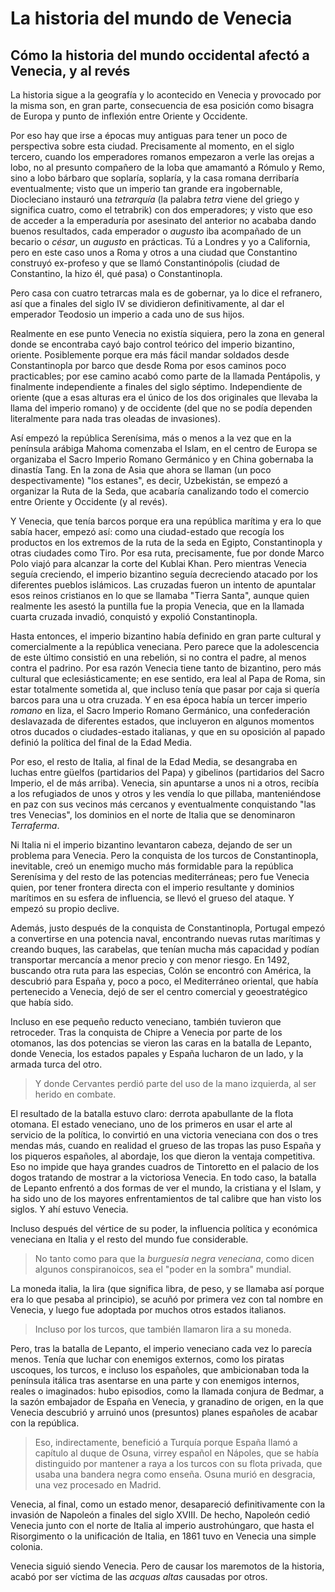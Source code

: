 # La historia del mundo de Venecia
## Cómo la historia del mundo occidental afectó a Venecia, y al revés

La historia sigue a la geografía y lo acontecido en Venecia y provocado por la
misma son, en gran parte, consecuencia de esa posición como bisagra de Europa y
punto de inflexión entre Oriente y Occidente.

Por eso hay que irse a épocas muy antiguas para tener un poco de perspectiva
sobre esta ciudad. Precisamente al momento, en el siglo tercero, cuando los
emperadores romanos empezaron a verle las orejas a lobo, no al presunto
compañero de la loba que amamantó a Rómulo y Remo, sino a lobo bárbaro que
soplaría, soplaría, y la casa romana derribaría eventualmente; visto que un
imperio tan grande era ingobernable, Diocleciano instauró una *tetrarquía* (la
palabra *tetra* viene del griego y significa cuatro, como el tetrabrik) con dos
emperadores; y visto que eso de acceder a la emperaduría por asesinato del
anterior no acababa dando buenos resultados, cada emperador o *augusto* iba
acompañado de un becario o *césar*, un *augusto* en prácticas. Tú a Londres y yo
a California, pero en este caso unos a Roma y otros a una ciudad que Constantino
construyó ex-profeso y que se llamó Constantinópolis (ciudad de Constantino, la
hizo él, qué pasa) o Constantinopla.

Pero casa con cuatro tetrarcas mala es de gobernar, ya lo dice el refranero, así
que a finales del siglo IV se dividieron definitivamente, al dar el emperador
Teodosio un imperio a cada uno de sus hijos.

Realmente en ese punto Venecia no existía siquiera, pero la zona en general
donde se encontraba cayó bajo control teórico del imperio bizantino,
oriente. Posiblemente porque era más fácil mandar soldados desde Constantinopla
por barco que desde Roma por esos caminos poco practicables; por ese camino
acabó como parte de la llamada Pentápolis, y finalmente independiente a finales
del siglo séptimo. Independiente de oriente (que a esas alturas era el único de
los dos originales que llevaba la llama del imperio romano) y de occidente (del
que no se podía dependen literalmente para nada tras oleadas de invasiones).

Así empezó la república Serenísima, más o menos a la vez que en la península
arábiga Mahoma comenzaba el Islam, en el centro de Europa se organizaba el Sacro
Imperio Romano Germánico y en China gobernaba la dinastía Tang. En la zona de
Asia que ahora se llaman (un poco despectivamente) "los estanes", es decir,
Uzbekistán, se empezó a organizar la Ruta de la Seda, que acabaría canalizando
todo el comercio entre Oriente y Occidente (y al revés).

Y Venecia, que tenía barcos porque era una república marítima y era lo que sabía hacer, empezó así: como una ciudad-estado que recogía los
productos en los extremos de la ruta de la seda en Egipto, Constantinopla y otras
ciudades como Tiro. Por esa ruta, precisamente, fue por donde Marco Polo viajó
para alcanzar la corte del Kublai Khan. Pero mientras Venecia seguía creciendo,
el imperio bizantino seguía decreciendo atacado por los diferentes pueblos
islámicos. Las cruzadas fueron un intento de apuntalar esos reinos cristianos en
lo que se llamaba "Tierra Santa", aunque quien realmente les asestó la puntilla
fue la propia Venecia, que en la llamada cuarta cruzada invadió, conquistó y
expolió Constantinopla.

Hasta entonces, el imperio bizantino había definido en gran parte cultural y
comercialmente a la república veneciana. Pero parece que la adolescencia de este último
consistió en una rebelión, si no contra el padre, al menos contra el
padrino. Por esa razón Venecia tiene tanto de bizantino, pero más cultural que eclesiásticamente; en ese sentido, era leal al Papa de Roma,   sin estar
totalmente sometida al, que incluso tenía que pasar por
caja si quería barcos para una u otra cruzada. Y en esa época había un tercer imperio *romano* en liza, el Sacro Imperio Romano Germánico, una confederación deslavazada de diferentes estados, que incluyeron en algunos momentos otros ducados o ciudades-estado italianas, y que en su oposición al papado definió la política del final de la Edad Media.

Por eso, el resto de Italia, al final de la Edad Media, se desangraba en luchas entre güelfos (partidarios del Papa) y gibelinos (partidarios del Sacro Imperio, el de más arriba). Venecia, sin apuntarse a unos ni a otros, recibía a los refugiados de unos y otros y les vendía lo que pillaba, manteniéndose en paz con sus vecinos más cercanos y eventualmente conquistando "las tres Venecias", los dominios en el norte de Italia que se denominaron *Terraferma*.

Ni Italia ni el imperio bizantino levantaron cabeza, dejando de ser un problema para Venecia. Pero la conquista
de los turcos de Constantinopla, inevitable, creó un
enemigo mucho más formidable para la república Serenísima y del resto de las potencias
mediterráneas; pero fue Venecia quien, por tener frontera directa con el imperio resultante y dominios marítimos en su esfera de influencia, se llevó el grueso del ataque. Y empezó su propio declive.

Además,  justo después de la conquista de Constantinopla, Portugal empezó a convertirse en
una potencia naval, encontrando nuevas rutas marítimas y creando buques, las carabelas, que tenían mucha más
capacidad y podían transportar mercancía a menor precio y con menor riesgo. En 1492, buscando otra ruta para las especias, Colón se encontró  con América, la descubrió para España
y, poco a poco, el Mediterráneo oriental, que había pertenecido a Venecia, dejó de ser
el centro comercial y geoestratégico que había sido.

Incluso en ese pequeño reducto veneciano, también tuvieron que retroceder. Tras la conquista de Chipre a Venecia por parte de los otomanos, las dos potencias se vieron las caras en la batalla de Lepanto, donde
Venecia, los estados papales y España lucharon de un lado, y la armada turca del
otro.

> Y donde Cervantes perdió parte del uso de la mano izquierda, al ser herido en
  combate.

El resultado de la batalla estuvo claro: derrota apabullante de la flota otomana. El estado
veneciano, uno de los primeros en usar el arte al servicio de la política, lo
convirtió en una victoria veneciana con dos o tres mendas más, cuando en
realidad el grueso de las tropas las puso España y los piqueros españoles, al
abordaje, los que dieron la ventaja competitiva. Eso no impide que haya grandes
cuadros de Tintoretto en el palacio de los dogos tratando de mostrar a la
victoriosa Venecia. En todo caso, la batalla de Lepanto enfrentó a dos formas de
ver el mundo, la cristiana y el Islam, y ha sido uno de los mayores
enfrentamientos de tal calibre que han visto los siglos. Y ahí estuvo Venecia.

Incluso después del vértice de su poder, la influencia política y económica veneciana en Italia y el resto del mundo fue considerable.

> No tanto como para que la *burguesía negra veneciana*, como dicen algunos conspiranoicos, sea el "poder en la sombra" mundial.

La moneda italia, la lira (que significa libra, de peso, y se llamaba así porque era lo que pesaba al principio), se acuñó por primera vez con tal nombre en Venecia, y luego fue adoptada por muchos otros estados italianos.

> Incluso por los turcos, que también llamaron lira a su moneda.

Pero, tras la batalla de Lepanto, el imperio veneciano cada vez lo parecía menos. Tenía que luchar con enemigos externos, como los piratas uscoques, los turcos, e incluso los españoles, que ambicionaban toda la península itálica tras asentarse en una parte y con enemigos internos, reales o imaginados: hubo episodios, como la llamada conjura de
Bedmar, a la sazón embajador de España en Venecia, y granadino de origen, en la que Venecia descubrió y arruinó unos (presuntos) planes españoles
de acabar con la república.

> Eso, indirectamente, benefició a Turquía porque España llamó a capítulo al duque de Osuna, virrey español en Nápoles, que se había distinguido por mantener a raya a los turcos con su flota privada, que usaba una bandera negra como enseña. Osuna murió en desgracia, una vez procesado en Madrid.

Venecia, al final, como un estado menor, desapareció definitivamente con la
invasión de Napoleón a finales del siglo 
XVIII. De hecho, Napoleón cedió Venecia junto con el norte de Italia al imperio
austrohúngaro, que hasta el Risorgimento o la unificación de Italia, en 1861
tuvo en Venecia una simple colonia.

Venecia siguió siendo Venecia. Pero de causar los maremotos de la historia,
acabó por ser víctima de las *acquas altas* causadas por otros.

